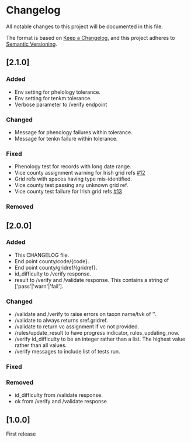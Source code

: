 # Changelog

All notable changes to this project will be documented in this file.

The format is based on [Keep a Changelog](https://keepachangelog.com/en/1.1.0/),
and this project adheres to [Semantic Versioning](https://semver.org/spec/v2.0.0.html).

## [2.1.0]

### Added
- Env setting for phelology tolerance.
- Env setting for tenkm tolerance.
- Verbose parameter to /verify endpoint

### Changed
- Message for phenology failures within tolerance.
- Message for tenkn failure within tolerance.

### Fixed
- Phenology test for records with long date range.
- Vice county assignment warning for Irish grid refs [#12](https://github.com/BiologicalRecordsCentre/record-cleaner-service/issues/12)
- Grid refs with spaces having type mis-identified.
- Vice county test passing any unknown grid ref.
- Vice county test failure for Irish grid refs [#13](https://github.com/BiologicalRecordsCentre/record-cleaner-service/issues/13)

### Removed

## [2.0.0]

### Added
- This CHANGELOG file.
- End point county/code/{code}.
- End point county/gridref/{gridref}.
- id_difficulty to /verify response.
- result to /verify and /validate response. This contains a string of
  ['pass'|'warn'|'fail'].

### Changed
- /validate and /verify to raise errors on taxon name/tvk of ''.
- /validate to always returns sref.gridref.
- /validate to return vc assignment if vc not provided.
- /rules/update_result to have progress indicator, rules_updating_now.
- /verify id_difficulty to be an integer rather than a list. The highest value 
  rather than all values.
- /verify messages to include list of tests run.

### Fixed

### Removed
- id_difficulty from /validate response.
- ok from /verify and /validate response

## [1.0.0]

First release